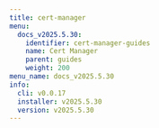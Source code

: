 ```yaml
---
title: cert-manager
menu:
  docs_v2025.5.30:
    identifier: cert-manager-guides
    name: Cert Manager
    parent: guides
    weight: 200
menu_name: docs_v2025.5.30
info:
  cli: v0.0.17
  installer: v2025.5.30
  version: v2025.5.30
---
```


